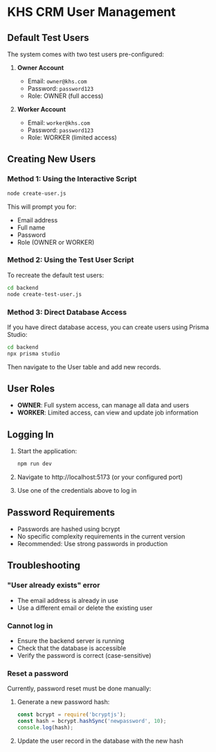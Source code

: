 # KHS CRM User Management

## Default Test Users

The system comes with two test users pre-configured:

1. **Owner Account**
   - Email: `owner@khs.com`
   - Password: `password123`
   - Role: OWNER (full access)

2. **Worker Account**
   - Email: `worker@khs.com`
   - Password: `password123`
   - Role: WORKER (limited access)

## Creating New Users

### Method 1: Using the Interactive Script

```bash
node create-user.js
```

This will prompt you for:
- Email address
- Full name
- Password
- Role (OWNER or WORKER)

### Method 2: Using the Test User Script

To recreate the default test users:

```bash
cd backend
node create-test-user.js
```

### Method 3: Direct Database Access

If you have direct database access, you can create users using Prisma Studio:

```bash
cd backend
npx prisma studio
```

Then navigate to the User table and add new records.

## User Roles

- **OWNER**: Full system access, can manage all data and users
- **WORKER**: Limited access, can view and update job information

## Logging In

1. Start the application:
   ```bash
   npm run dev
   ```

2. Navigate to http://localhost:5173 (or your configured port)

3. Use one of the credentials above to log in

## Password Requirements

- Passwords are hashed using bcrypt
- No specific complexity requirements in the current version
- Recommended: Use strong passwords in production

## Troubleshooting

### "User already exists" error
- The email address is already in use
- Use a different email or delete the existing user

### Cannot log in
- Ensure the backend server is running
- Check that the database is accessible
- Verify the password is correct (case-sensitive)

### Reset a password
Currently, password reset must be done manually:

1. Generate a new password hash:
   ```javascript
   const bcrypt = require('bcryptjs');
   const hash = bcrypt.hashSync('newpassword', 10);
   console.log(hash);
   ```

2. Update the user record in the database with the new hash